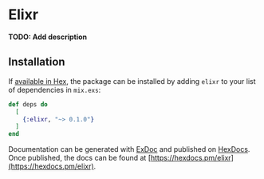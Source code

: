 # Elixr

**TODO: Add description**

## Installation

If [available in Hex](https://hex.pm/docs/publish), the package can be installed
by adding `elixr` to your list of dependencies in `mix.exs`:

```elixir
def deps do
  [
    {:elixr, "~> 0.1.0"}
  ]
end
```

Documentation can be generated with [ExDoc](https://github.com/elixir-lang/ex_doc)
and published on [HexDocs](https://hexdocs.pm). Once published, the docs can
be found at [https://hexdocs.pm/elixr](https://hexdocs.pm/elixr).


